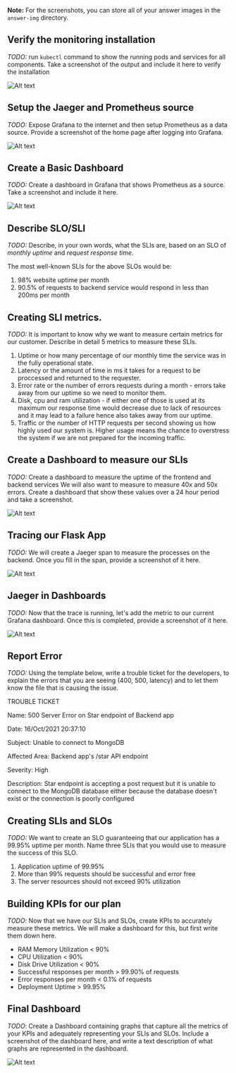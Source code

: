 **Note:** For the screenshots, you can store all of your answer images in the `answer-img` directory.

## Verify the monitoring installation

*TODO:* run `kubectl` command to show the running pods and services for all components. Take a screenshot of the output and include it here to verify the installation

![Alt text](answer-img/all-services.jpg "All Services")

## Setup the Jaeger and Prometheus source
*TODO:* Expose Grafana to the internet and then setup Prometheus as a data source. Provide a screenshot of the home page after logging into Grafana.

![Alt text](answer-img/grafana-login.jpg "Grafana Login View")

## Create a Basic Dashboard
*TODO:* Create a dashboard in Grafana that shows Prometheus as a source. Take a screenshot and include it here.

![Alt text](answer-img/prometheus-source.jpg "Prometheus Source")

## Describe SLO/SLI
*TODO:* Describe, in your own words, what the SLIs are, based on an SLO of *monthly uptime* and *request response time*.

The most well-known SLIs for the above SLOs would be:
1. 98% website uptime per month
2. 90.5% of requests to backend service would respond in less than 200ms per month

## Creating SLI metrics.
*TODO:* It is important to know why we want to measure certain metrics for our customer. Describe in detail 5 metrics to measure these SLIs. 

1. Uptime or how many percentage of our monthly time the service was in the fully operational state.
2. Latency or the amount of time in ms it takes for a request to be proccessed and returned to the requester.
3. Error rate or the number of errors requests during a month - errors take away from our uptime so we need to monitor them. 
4. Disk, cpu and ram utilization - if either one of those is used at its maximum our response time would decrease due to lack of resources and it may lead to a failure hence also takes away from our uptime.
5. Traffic or the number of HTTP requests per second showing us how highly used our system is. Higher usage means the chance to overstress the system if we are not prepared for the incoming traffic.

## Create a Dashboard to measure our SLIs
*TODO:* Create a dashboard to measure the uptime of the frontend and backend services We will also want to measure to measure 40x and 50x errors. Create a dashboard that show these values over a 24 hour period and take a screenshot.

![Alt text](answer-img/health-report.jpg "24 Hour Health Report")

## Tracing our Flask App
*TODO:*  We will create a Jaeger span to measure the processes on the backend. Once you fill in the span, provide a screenshot of it here.

![Alt text](answer-img/jaeger-ui.jpg "Jaeger Tracing UI")

## Jaeger in Dashboards
*TODO:* Now that the trace is running, let's add the metric to our current Grafana dashboard. Once this is completed, provide a screenshot of it here.

![Alt text](answer-img/jaeger-in-grafana.jpg "Jaeger source in Grafana")

## Report Error
*TODO:* Using the template below, write a trouble ticket for the developers, to explain the errors that you are seeing (400, 500, latency) and to let them know the file that is causing the issue.

TROUBLE TICKET

Name: 500 Server Error on Star endpoint of Backend app

Date: 16/Oct/2021 20:37:10

Subject: Unable to connect to MongoDB

Affected Area: Backend app's /star API endpoint

Severity: High

Description: Star endpoint is accepting a post request but it is unable to connect to the MongoDB database either because the database doesn't exist or the connection is poorly configured


## Creating SLIs and SLOs
*TODO:* We want to create an SLO guaranteeing that our application has a 99.95% uptime per month. Name three SLIs that you would use to measure the success of this SLO.

1. Application uptime of 99.95%
2. More than 99% requests should be successful and error free
3. The server resources should not exceed 90% utilization

## Building KPIs for our plan
*TODO*: Now that we have our SLIs and SLOs, create KPIs to accurately measure these metrics. We will make a dashboard for this, but first write them down here.

- RAM Memory Utilization < 90%
- CPU Utilization < 90%
- Disk Drive Utilization < 90%
- Successful responses per month > 99.90% of requests
- Error responses per month < 0.1% of requests
- Deployment Uptime > 99.95%


## Final Dashboard
*TODO*: Create a Dashboard containing graphs that capture all the metrics of your KPIs and adequately representing your SLIs and SLOs. Include a screenshot of the dashboard here, and write a text description of what graphs are represented in the dashboard.  

![Alt text](answer-img/final-dashboard.jpg "Jaeger source in Grafana")